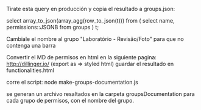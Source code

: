 Tirate esta query en producción y copia el resultado a groups.json:

select array_to_json(array_agg(row_to_json(t)))
    from (
      select name, permissions::JSONB from groups
    ) t;

Cambiale el nombre al grupo "Laboratório - Revisão/Foto" para que no contenga una barra

Convertir el MD de permisos en html en la siguiente pagina:
http://dillinger.io/
(export as => styled html)
guardar el resultado en functionalities.html


corre el script:
node make-groups-documentation.js


se generan un archivo resaltados en la carpeta groupsDocumentation para cada grupo de permisos, con el nombre del grupo.